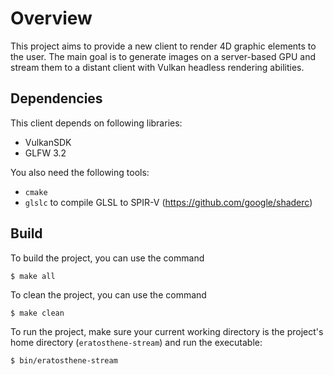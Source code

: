 # Overview
This project aims to provide a new client to render 4D graphic elements to the user.
The main goal is to generate images on a server-based GPU and stream them to a distant client with Vulkan headless rendering abilities.

## Dependencies
This client depends on following libraries:
* VulkanSDK
* GLFW 3.2

You also need the following tools:
* `cmake`
* `glslc` to compile GLSL to SPIR-V  (https://github.com/google/shaderc)


## Build
To build the project, you can use the command 
```
$ make all
```

To clean the project, you can use the command
```
$ make clean
```

To run the project, make sure your current working directory is the project's home directory (`eratosthene-stream`) and run the executable:
```
$ bin/eratosthene-stream
```